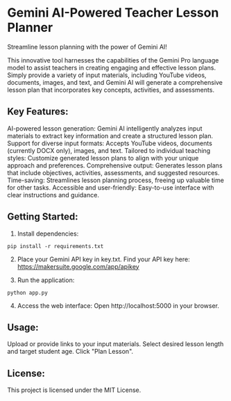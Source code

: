 # Gemini AI-Powered Teacher Lesson Planner

Streamline lesson planning with the power of Gemini AI!

This innovative tool harnesses the capabilities of the Gemini Pro language model to assist teachers in creating engaging and effective lesson plans. Simply provide a variety of input materials, including YouTube videos, documents, images, and text, and Gemini AI will generate a comprehensive lesson plan that incorporates key concepts, activities, and assessments.

## Key Features:

AI-powered lesson generation: Gemini AI intelligently analyzes input materials to extract key information and create a structured lesson plan.
Support for diverse input formats: Accepts YouTube videos, documents (currently DOCX only), images, and text.
Tailored to individual teaching styles: Customize generated lesson plans to align with your unique approach and preferences.
Comprehensive output: Generates lesson plans that include objectives, activities, assessments, and suggested resources.
Time-saving: Streamlines lesson planning process, freeing up valuable time for other tasks.
Accessible and user-friendly: Easy-to-use interface with clear instructions and guidance.
## Getting Started:

1. Install dependencies:
```
pip install -r requirements.txt
```
2. Place your Gemini API key in key.txt. Find your API key here: https://makersuite.google.com/app/apikey

3. Run the application:
```
python app.py
```
4. Access the web interface: Open http://localhost:5000 in your browser.
## Usage:

Upload or provide links to your input materials.
Select desired lesson length and target student age.
Click "Plan Lesson".

## License:

This project is licensed under the MIT License.
